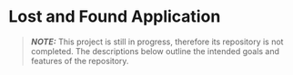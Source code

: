 # Lost and Found Application

> **_NOTE:_**  This project is still in progress, therefore its repository is not completed. The descriptions below outline the intended goals and features of the repository.